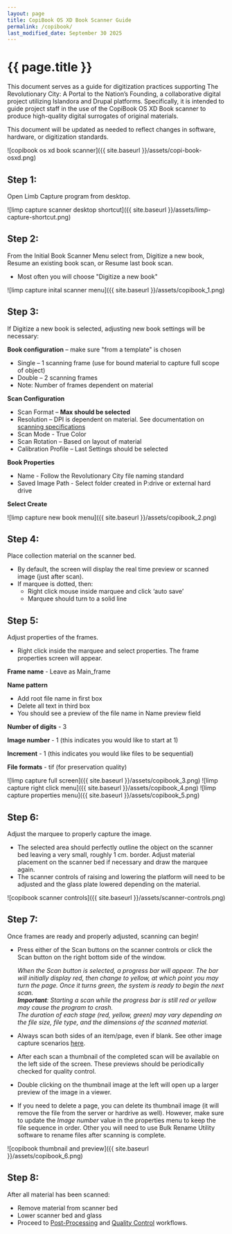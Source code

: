 ```yaml
---
layout: page
title: CopiBook OS XD Book Scanner Guide
permalink: /copibook/
last_modified_date: September 30 2025
---
```


# {{ page.title }}

This document serves as a guide for digitization practices supporting The Revolutionary City: A Portal to the Nation’s Founding, a collaborative digital project utilizing Islandora and Drupal platforms. Specifically, it is intended to guide project staff in the use of the CopiBook OS XD Book scanner to produce high-quality digital surrogates of original materials. 

This document will be updated as needed to reflect changes in software, hardware, or digitization standards.  

![copibook os xd book scanner]({{ site.baseurl }}/assets/copi-book-osxd.png)

## Step 1: 
Open Limb Capture program from desktop. 

![limp capture scanner desktop shortcut]({{ site.baseurl }}/assets/limp-capture-shortcut.png)

## Step 2:  
From the Initial Book Scanner Menu select from, Digitize a new book, Resume an existing book scan, or Resume last book scan.
 * Most often you will choose "Digitize a new book"

![limp capture inital scanner menu]({{ site.baseurl }}/assets/copibook_1.png)

## Step 3:  
If Digitize a new book is selected, adjusting new book settings will be necessary:  

**Book configuration** – make sure "from a template" is chosen
 * Single – 1 scanning frame (use for bound material to capture full scope of object)
 * Double – 2 scanning frames
 * Note: Number of frames dependent on material

**Scan Configuration**  
 * Scan Format – **Max should be selected**
 * Resolution – DPI is dependent on material. See documentation on [scanning specifications](https://americanphilosophicalsociety.github.io/RevCityDocs/digitization/#scanning-equipment-and-specifications)
 * Scan Mode - True Color  
 * Scan Rotation – Based on layout of material
 * Calibration Profile – Last Settings should be selected

**Book Properties**
 * Name - Follow the Revolutionary City file naming standard
 * Saved Image Path - Select folder created in P:drive or external hard drive

**Select Create**

![limp capture new book menu]({{ site.baseurl }}/assets/copibook_2.png)

## Step 4:  
Place collection material on the scanner bed.
 * By default, the screen will display the real time preview or scanned image (just after scan).
 * If marquee is dotted, then:
    * Right click mouse inside marquee and click ‘auto save’
    * Marquee should turn to a solid line

## Step 5:  
Adjust properties of the frames.
 * Right click inside the marquee and select properties. The frame properties screen will appear.

**Frame name** - Leave as Main_frame
 
**Name pattern**
 * Add root file name in first box
 * Delete all text in third box
 * You should see a preview of the file name in Name preview field

**Number of digits** - 3  

**Image number** - 1 (this indicates you would like to start at 1)  

**Increment** - 1 (this indicates you would like files to be sequential)

**File formats** - tif (for preservation quality)

![limp capture full screen]({{ site.baseurl }}/assets/copibook_3.png)
![limp capture right click menu]({{ site.baseurl }}/assets/copibook_4.png)
![limp capture properties menu]({{ site.baseurl }}/assets/copibook_5.png)

## Step 6:  
Adjust the marquee to properly capture the image.  
 * The selected area should perfectly outline the object on the scanner bed leaving a very small, roughly 1 cm. border. Adjust material placement on the scanner bed if necessary and draw the marquee again.
 * The scanner controls of raising and lowering the platform will need to be adjusted and the glass plate lowered depending on the material.

![copibook scanner controls]({{ site.baseurl }}/assets/scanner-controls.png)  


## Step 7:  
Once frames are ready and properly adjusted, scanning can begin!  
 * Press either of the Scan buttons on the scanner controls or click the Scan button on the right bottom side of the window.


   *When the Scan button is selected, a progress bar will appear. The bar will initially display red, then change to yellow, at which point you may turn the page. Once it turns green, the system is ready to begin the next scan.*  
   ***Important**: Starting a scan while the progress bar is still red or yellow may cause the program to crash.*  
   *The duration of each stage (red, yellow, green) may vary depending on the file size, file type, and the dimensions of the scanned material.*  

 
 * Always scan both sides of an item/page, even if blank. See other image capture scenarios [here](https://americanphilosophicalsociety.github.io/RevCityDocs/digitization/#image-capture).  
 * After each scan a thumbnail of the completed scan will be available on the left side of the screen. These previews should be periodically checked for quality control.  
 * Double clicking on the thumbnail image at the left will open up a larger preview of the image in a viewer.  
 * If you need to delete a page, you can delete its thumbnail image (it will remove the file from the server or hardrive as well). However, make sure to update the *Image number* value in the properties menu to keep the file sequence in order. Other you will need to use Bulk Rename Utility software to rename files after scanning is complete.  

![copibook thumbnail and preview]({{ site.baseurl }}/assets/copibook_6.png)  


## Step 8:
After all material has been scanned:
 * Remove material from scanner bed
 * Lower scanner bed and glass
 * Proceed to [Post-Processing](https://americanphilosophicalsociety.github.io/RevCityDocs/digitization/#post-processing) and [Quality Control](https://americanphilosophicalsociety.github.io/RevCityDocs/digitization/#quality-control-measures) workflows.





